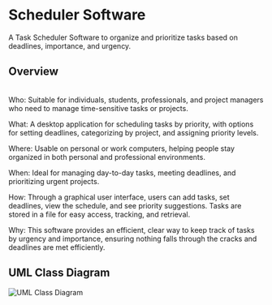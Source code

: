 # Scheduler Software

A Task Scheduler Software to organize and prioritize tasks based on deadlines, importance, and urgency.

## Overview

<br>
Who: Suitable for individuals, students, professionals, and project managers who need to manage time-sensitive tasks or projects.

What: A desktop application for scheduling tasks by priority, with options for setting deadlines, categorizing by project, and assigning priority levels.

Where: Usable on personal or work computers, helping people stay organized in both personal and professional environments.

When: Ideal for managing day-to-day tasks, meeting deadlines, and prioritizing urgent projects.

How: Through a graphical user interface, users can add tasks, set deadlines, view the schedule, and see priority suggestions. Tasks are stored in a file for easy access, tracking, and retrieval.


Why: This software provides an efficient, clear way to keep track of tasks by urgency and importance, ensuring nothing falls through the cracks and deadlines are met efficiently.
## UML Class Diagram

![UML Class Diagram](https://github.com/Kevin-Owusu/SchedulerSoftware/blob/main/UMLClassDiagramTaskSchedulerApp.png)
